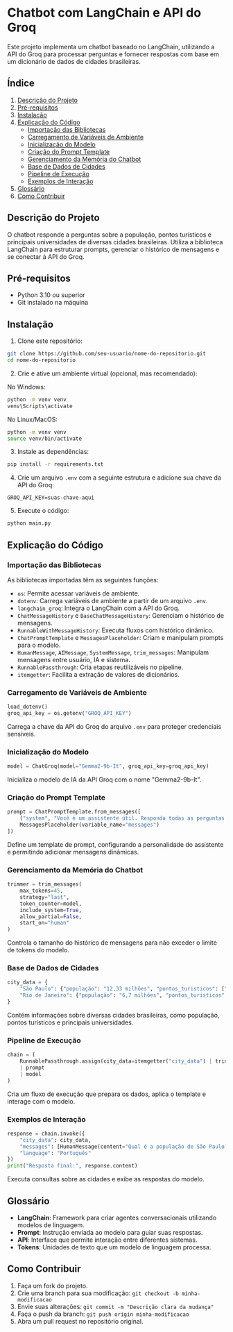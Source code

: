 # Chatbot com LangChain e API do Groq

Este projeto implementa um chatbot baseado no LangChain, utilizando a API do Groq para processar perguntas e fornecer respostas com base em um dicionário de dados de cidades brasileiras.

## Índice

1. [Descrição do Projeto](#descrição-do-projeto)
2. [Pré-requisitos](#pré-requisitos)
3. [Instalação](#instalação)
4. [Explicação do Código](#explicação-do-código)
    - [Importação das Bibliotecas](#importação-das-bibliotecas)
    - [Carregamento de Variáveis de Ambiente](#carregamento-de-variáveis-de-ambiente)
    - [Inicialização do Modelo](#inicialização-do-modelo)
    - [Criação do Prompt Template](#criação-do-prompt-template)
    - [Gerenciamento da Memória do Chatbot](#gerenciamento-da-memória-do-chatbot)
    - [Base de Dados de Cidades](#base-de-dados-de-cidades)
    - [Pipeline de Execução](#pipeline-de-execução)
    - [Exemplos de Interação](#exemplos-de-interação)
5. [Glossário](#glossário)
6. [Como Contribuir](#como-contribuir)

## Descrição do Projeto

O chatbot responde a perguntas sobre a população, pontos turísticos e principais universidades de diversas cidades brasileiras. Utiliza a biblioteca LangChain para estruturar prompts, gerenciar o histórico de mensagens e se conectar à API do Groq.

## Pré-requisitos

- Python 3.10 ou superior
- Git instalado na máquina

## Instalação

1. Clone este repositório:

```bash
git clone https://github.com/seu-usuario/nome-do-repositorio.git
cd nome-do-repositorio
```

2. Crie e ative um ambiente virtual (opcional, mas recomendado):

No Windows:

```bash
python -m venv venv
venv\Scripts\activate
```

No Linux/MacOS:

```bash
python -m venv venv
source venv/bin/activate
```

3. Instale as dependências:

```bash
pip install -r requirements.txt
```

4. Crie um arquivo `.env` com a seguinte estrutura e adicione sua chave da API do Groq:

```env
GROQ_API_KEY=suas-chave-aqui
```

5. Execute o código:

```bash
python main.py
```

## Explicação do Código

### Importação das Bibliotecas

As bibliotecas importadas têm as seguintes funções:

- `os`: Permite acessar variáveis de ambiente.
- `dotenv`: Carrega variáveis de ambiente a partir de um arquivo `.env`.
- `langchain_groq`: Integra o LangChain com a API do Groq.
- `ChatMessageHistory` e `BaseChatMessageHistory`: Gerenciam o histórico de mensagens.
- `RunnableWithMessageHistory`: Executa fluxos com histórico dinâmico.
- `ChatPromptTemplate` e `MessagesPlaceholder`: Criam e manipulam prompts para o modelo.
- `HumanMessage`, `AIMessage`, `SystemMessage`, `trim_messages`: Manipulam mensagens entre usuário, IA e sistema.
- `RunnablePassthrough`: Cria etapas reutilizáveis no pipeline.
- `itemgetter`: Facilita a extração de valores de dicionários.

### Carregamento de Variáveis de Ambiente

```python
load_dotenv()
groq_api_key = os.getenv("GROQ_API_KEY")
```

Carrega a chave da API do Groq do arquivo `.env` para proteger credenciais sensíveis.

### Inicialização do Modelo

```python
model = ChatGroq(model="Gemma2-9b-It", groq_api_key=groq_api_key)
```

Inicializa o modelo de IA da API Groq com o nome "Gemma2-9b-It".

### Criação do Prompt Template

```python
prompt = ChatPromptTemplate.from_messages([
    ("system", "Você é um assistente útil. Responda todas as perguntas com precisão."),
    MessagesPlaceholder(variable_name="messages")
])
```

Define um template de prompt, configurando a personalidade do assistente e permitindo adicionar mensagens dinâmicas.

### Gerenciamento da Memória do Chatbot

```python
trimmer = trim_messages(
    max_tokens=45,
    strategy="last",
    token_counter=model,
    include_system=True,
    allow_partial=False,
    start_on="human"
)
```

Controla o tamanho do histórico de mensagens para não exceder o limite de tokens do modelo.

### Base de Dados de Cidades

```python
city_data = {
    "São Paulo": {"população": "12,33 milhões", "pontos_turisticos": ["Parque Ibirapuera", "Avenida Paulista"], "universidade": "USP"},
    "Rio de Janeiro": {"população": "6,7 milhões", "pontos_turisticos": ["Cristo Redentor", "Pão de Açúcar"], "universidade": "UFRJ"}
}
```

Contém informações sobre diversas cidades brasileiras, como população, pontos turísticos e principais universidades.

### Pipeline de Execução

```python
chain = (
    RunnablePassthrough.assign(city_data=itemgetter("city_data") | trimmer)
    | prompt
    | model
)
```

Cria um fluxo de execução que prepara os dados, aplica o template e interage com o modelo.

### Exemplos de Interação

```python
response = chain.invoke({
    "city_data": city_data,
    "messages": [HumanMessage(content="Qual é a população de São Paulo?")],
    "language": "Português"
})
print("Resposta final:", response.content)
```

Executa consultas sobre as cidades e exibe as respostas do modelo.

## Glossário

- **LangChain**: Framework para criar agentes conversacionais utilizando modelos de linguagem.
- **Prompt**: Instrução enviada ao modelo para guiar suas respostas.
- **API**: Interface que permite interação entre diferentes sistemas.
- **Tokens**: Unidades de texto que um modelo de linguagem processa.

## Como Contribuir

1. Faça um fork do projeto.
2. Crie uma branch para sua modificação: `git checkout -b minha-modificacao`
3. Envie suas alterações: `git commit -m "Descrição clara da mudança"`
4. Faça o push da branch: `git push origin minha-modificacao`
5. Abra um pull request no repositório original.

